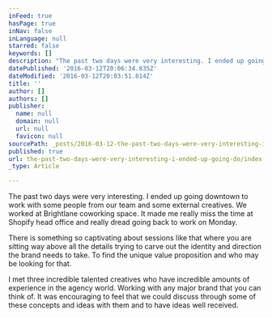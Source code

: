 ```yaml
---
inFeed: true
hasPage: true
inNav: false
inLanguage: null
starred: false
keywords: []
description: "The past two days were very interesting. I ended up going downtown to work with some people from our team and some external creatives. We worked at Brightlane coworking space. It made me really miss the time at\_"
datePublished: '2016-03-12T20:06:34.835Z'
dateModified: '2016-03-12T20:03:51.814Z'
title: ''
author: []
authors: []
publisher:
  name: null
  domain: null
  url: null
  favicon: null
sourcePath: _posts/2016-03-12-the-past-two-days-were-very-interesting-i-ended-up-going-do.md
published: true
url: the-past-two-days-were-very-interesting-i-ended-up-going-do/index.html
_type: Article

---
```

The past two days were very interesting. I ended up going downtown to work with some people from our team and some external creatives. We worked at Brightlane coworking space. It made me really miss the time at Shopify head office and really dread going back to work on Monday. 

There is something so captivating about sessions like that where you are sitting way above all the details trying to carve out the identity and direction the brand needs to take. To find the unique value proposition and who may be looking for that. 

I met three incredible talented creatives who have incredible amounts of experience in the agency world. Working with any major brand that you can think of. It was encouraging to feel that we could discuss through some of these concepts and ideas with them and to have ideas well received.